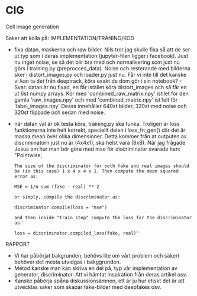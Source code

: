 # CIG
Cell image generation


Saker att kolla på:
IMPLEMENTATION/TRÄNING/KOD
- fixa datan, maskerna och raw bilder. Nils tror jag skulle fixa så att de ser ut typ som i deras implementation (jupyter-filen ligger i facebook). Just nu inget noise, se så det blir bra med och normalisering som just nu görs i training.py (preprocces_data). Noise och resterande med bilderna sker i distort_images.py och loader.py just nu. Får vi inte till det kanske vi kan ta det från deeptrack, köra exakt de dom gör i sin notebook?
      - Svar: datan är nu fixad, en får istället köra distort_images och så får en ut 6st numpy arrays. Kör med 'combined_raw_matrix.npy' istllet för den gamla 'raw_images.npy' och med 'combined_matrix.npy' ist'lelt för 'label_images.npy' Dessa innehåller 640st bilder, 320st med noise och 320st flippade och sedan med noise.

- när datan väl är ok testa köra, training.py ska funka. Troligen är loss funktionerna inte helt korrekt, speciellt delen i loss_fn_gen() där det är massa mean över olika dimensioner. Detta kommer från at outputen av discriminatorn just nu är (4x4x1), ska helst vara (8x8). När jag frågade Jesus om hur man bör göra med mse för discriminator svarade han:
      "Pointwise, 

      The size of the discriminator for both fake and real images should be (in this case) 1 x 4 x 4 x 1. Then compute the mean squared error as:

      MSE = 1/n sum (fake - real) ** 2

      or simply, compile the discriminator as:

      discriminator.compile(loss = "mse")

      and then inside "train_step" compute the loss for the discriminator as:

      loss = discriminator.compiled_loss(fake, real)"

RAPPORT
- Vi har påbörjat bakgrunden, behövs lite om vårt problem och säkert behöver det mesta utvidgas i bakggrunden.
- Metod kanske man kan skriva en del på, typ vår implementation av generator, discriminator. Att vi hämtat inspiration från deras artikel osv.
- Kanske påbörja spåna diskussionsämnen, ett är ju hur etiskt det är att utvecklas saker som skapar fake-bilder med deepfakes osv.
